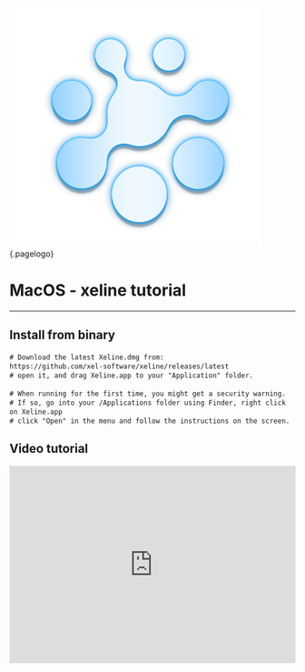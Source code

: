 <!-- TITLE: Mac Os Xeline -->
<!-- SUBTITLE: A quick summary of Mac Os Xeline -->

![Xelbig](/uploads/xeline/xelbig.png "Xelbig"){.pagelogo}
# MacOS - xeline tutorial
-----
Install from binary
-----

```text
# Download the latest Xeline.dmg from:
https://github.com/xel-software/xeline/releases/latest
# open it, and drag Xeline.app to your "Application" folder.
​
# When running for the first time, you might get a security warning.
# If so, go into your /Applications folder using Finder, right click on Xeline.app
# click "Open" in the menu and follow the instructions on the screen.
```


Video tutorial
-----
<div style="width:100%;height:0px;position:relative;padding-bottom:68.878%;"><iframe src="https://streamable.com/s/twjvl/askjuc" frameborder="0" width="100%" height="100%" allowfullscreen style="width:100%;height:100%;position:absolute;left:0px;top:0px;overflow:hidden;"></iframe></div>


